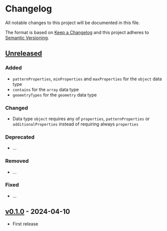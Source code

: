 # Changelog

All notable changes to this project will be documented in this file.

The format is based on [Keep a Changelog](http://keepachangelog.com/en/1.0.0/)
and this project adheres to [Semantic Versioning](http://semver.org/spec/v2.0.0.html).

## [Unreleased]

### Added

- `patternProperties`, `minProperties` and `maxProperties` for the `object` data type
- `contains` for the `array` data type
- `geometryTypes` for the `geometry` data type

### Changed

- Data type `object` requires any of `properties`, `patternProperties` or `additionalProperties` instead of requiring always `properties`

### Deprecated

- ...

### Removed

- ...

### Fixed

- ...

## [v0.1.0] - 2024-04-10

- First release

[Unreleased]: <https://github.com/radiantearth/stac-spec/compare/v0.1.0...main>
[v0.1.0]: <https://github.com/radiantearth/stac-spec/tree/v0.1.0>
